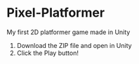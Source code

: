 # Pixel-Platformer
My first 2D platformer game made in Unity

1. Download the ZIP file and open in Unity
2. Click the Play button!
